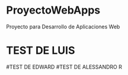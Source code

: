 # ProyectoWebApps
Proyecto para Desarrollo de Aplicaciones Web
# TEST DE LUIS
#TEST DE EDWARD
#TEST DE ALESSANDRO R
